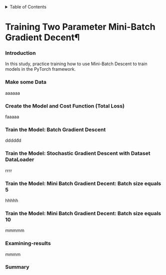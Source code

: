 <details>
  <summary>Table of Contents</summary>
  <ol>
    <li>
      <a href="#introduction">Introduction</a>
    </li>
    <li><a href="#Make some Data">Make some Data</a></li>
    <li><a href="#Create the Model and Cost Function (Total Loss)">Create the Model and Cost Function (Total Loss)</a></li>
    <li><a href="#Train the Model: Batch Gradient Descent">Train the Model: Batch Gradient Descent</a></li>
    <li><a href="#Train the Model: Stochastic Gradient Descent with Dataset DataLoader">Train the Model: Stochastic Gradient Descent with Dataset DataLoader</a></li>
    <li><a href="#Train the Model: Mini Batch Gradient Decent: Batch size equals 5">Train the Model: Mini Batch Gradient Decent: Batch size equals 5</a></li>
    <li><a href="#Train the Model: Mini Batch Gradient Decent: Batch size equals 10">Train the Model: Mini Batch Gradient Decent: Batch size equals 10</a></li>
    <li><a href="#examining-results">Examining results</a></li>
    <li><a href="#summary">Summary</a></li>

  </ol>
</details>

# Training Two Parameter Mini-Batch Gradient Decent¶

### Introduction
In this study, practice training how to use Mini-Batch Descent to train models in the PyTorch framework.




### Make some Data
aaaaaa
### Create the Model and Cost Function (Total Loss)





faaaaa




### Train the Model: Batch Gradient Descent
ddddđd


### Train the Model: Stochastic Gradient Descent with Dataset DataLoader




rrrr
### Train the Model: Mini Batch Gradient Decent: Batch size equals 5




hhhhh
### Train the Model: Mini Batch Gradient Decent: Batch size equals 10




mmmmm
### Examining-results
mmmm







### Summary

